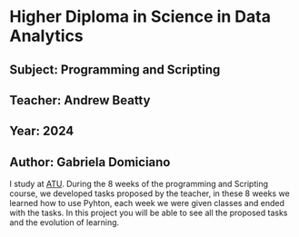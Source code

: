 # Higher Diploma in Science in Data Analytics
## Subject: Programming and Scripting
## Teacher: Andrew Beatty
## Year: 2024
## Author: Gabriela Domiciano

I study at [ATU](https://www.atu.ie).
During the 8 weeks of the programming and Scripting course, we developed tasks proposed by the teacher, in these 8 weeks we learned how to use Pyhton, each week we were given classes and ended with the tasks. In this project you will be able to see all the proposed tasks and the evolution of learning.

